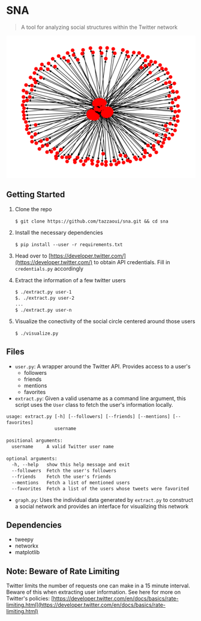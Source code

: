 # SNA
> A tool for analyzing social structures within the Twitter network 

![](graph.png)

## Getting Started

1. Clone the repo

    ```$ git clone https://github.com/tazzaoui/sna.git && cd sna```

2.  Install the necessary dependencies

    ```$ pip install --user -r requirements.txt```

3. Head over to [https://developer.twitter.com/](https://developer.twitter.com/) to obtain API credentials. Fill in `credentials.py` accordingly

4. Extract the information of a few twitter users

     ```
     $ ./extract.py user-1
     $. ./extract.py user-2
    ...
    $ ./extract.py user-n
    ```

5. Visualize the conectivity of the social circle centered around those users

    ```$ ./visualize.py```

## Files

* `user.py`: A wrapper around the Twitter API. Provides access to a user's
  * followers
  * friends
  * mentions
  * favorites
* `extract.py`: Given a valid usename as a command line argument, this script uses the `User` class to fetch the user's information locally.

```
usage: extract.py [-h] [--followers] [--friends] [--mentions] [--favorites]
                  username

positional arguments:
  username     A valid Twitter user name

optional arguments:
  -h, --help   show this help message and exit
  --followers  Fetch the user's followers
  --friends    Fetch the user's friends
  --mentions   Fetch a list of mentioned users
  --favorites  Fetch a list of the users whose tweets were favorited
```

* `graph.py`: Uses the individual data generated by `extract.py` to construct a social network and provides an interface for visualizing this network

## Dependencies
* tweepy
* networkx
* matplotlib

## Note: Beware of Rate Limiting
Twitter limits the number of requests one can make in a 15 minute interval. Beware of this when extracting user information. See here for more on Twitter's policies: [https://developer.twitter.com/en/docs/basics/rate-limiting.html](https://developer.twitter.com/en/docs/basics/rate-limiting.html)

